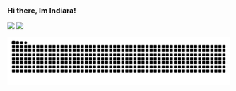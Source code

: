 ### Hi there, Im Indiara! 
<div> 
  <a href="https://instagram.com/indiaraelis" target="_blank"><img src="https://img.shields.io/badge/-Instagram-%23E4405F?style=for-the-badge&logo=instagram&logoColor=white" target="_blank"></a>
  <a href="https://www.linkedin.com/in/indiaraelis" target="_blank"><img src="https://img.shields.io/badge/-LinkedIn-%230077B5?style=for-the-badge&logo=linkedin&logoColor=white" target="_blank"></a>
  
![Snake animation](https://github.com/indiaraelis/indiaraelis/blob/output/github-contribution-grid-snake.svg)
  
</div>
